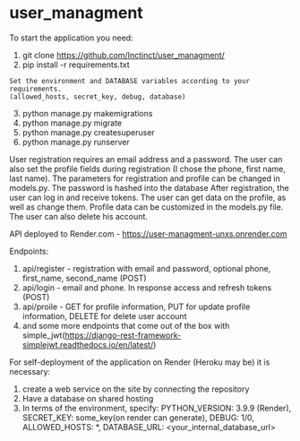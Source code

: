 # user_managment
To start the application you need:
  1. git clone https://github.com/Inctinct/user_managment/
  2. pip install -r requirements.txt

    Set the environment and DATABASE variables according to your requirements.
    (allowed_hosts, secret_key, debug, database)
  3. python manage.py makemigrations
  4. python manage.py migrate
  5. python manage.py createsuperuser
  6. python manage.py runserver


User registration requires an email address and a password.
The user can also set the profile fields during registration (I chose the phone, first name, last name). 
The parameters for registration and profile can be changed in models.py.
The password is hashed into the database
After registration, the user can log in and receive tokens.
The user can get data on the profile, as well as change them.
Profile data can be customized in the models.py file.
The user can also delete his account.

  API deployed to Render.com - https://user-managment-unxs.onrender.com

  Endpoints:
  1. api/register - registration with email and password, optional phone, first_name, second_name (POST)
  3. api/login - email and phone. In response access and refresh tokens (POST)
  4. api/proile - GET for profile information, PUT for update profile information, DELETE for delete user account
  5. and some more endpoints that come out of the box with simple_jwt(https://django-rest-framework-simplejwt.readthedocs.io/en/latest/)
  
              

For self-deployment of the application on Render (Heroku may be) it is necessary:
  1. create a web service on the site by connecting the repository
  2. Have a database on shared hosting
  3. In terms of the environment, specify: PYTHON_VERSION: 3.9.9 (Render), SECRET_KEY: some_key(on render can generate), DEBUG: 1/0, ALLOWED_HOSTS: *, DATABASE_URL: <your_internal_database_url>
